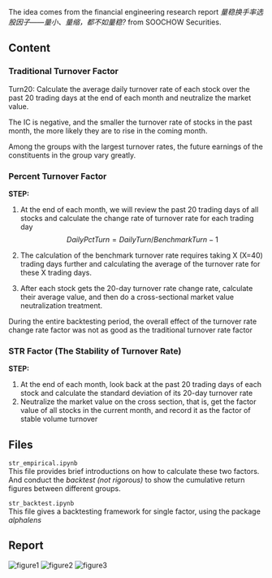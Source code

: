 The idea comes from the financial engineering research report *量稳换手率选股因子——量小、量缩，都不如量稳?* from SOOCHOW Securities.

## Content
### Traditional Turnover Factor
Turn20: Calculate the average daily turnover rate of each stock over the past 20 trading days at the end of each month and neutralize the market value.

The IC is negative, and the smaller the turnover rate of stocks in the past month, the more likely they are to rise in the coming month.

Among the groups with the largest turnover rates, the future earnings of the constituents in the group vary greatly.

### Percent Turnover Factor    
**STEP:**
1. At the end of each month, we will review the past 20 trading days of all stocks and calculate the change rate of turnover rate for each trading day
$$DailyPctTurn = DailyTurn / BenchmarkTurn - 1$$

2. The calculation of the benchmark turnover rate requires taking X (X=40) trading days further and calculating the average of the turnover rate for these X trading days.
3. After each stock gets the 20-day turnover rate change rate, calculate their average value, and then do a cross-sectional market value neutralization treatment.

During the entire backtesting period, the overall effect of the turnover rate change rate factor was not as good as the traditional turnover rate factor

### STR Factor (The Stability of Turnover Rate)
**STEP:**
1. At the end of each month, look back at the past 20 trading days of each stock and calculate the standard deviation of its 20-day turnover rate
2. Neutralize the market value on the cross section, that is, get the factor value of all stocks in the current month, and record it as the factor of stable volume turnover

## Files
`str_empirical.ipynb`       
This file provides brief introductions on how to calculate these two factors. And conduct the *backtest (not rigorous)* to show the cumulative return figures between different groups.

`str_backtest.ipynb`      
This file gives a backtesting framework for single factor, using the package *alphalens*

## Report
![figure1](https://github.com/ZhimingMei/Quant-Strategies/blob/main/The%20Stability%20of%20Turnover%20Rate%20(STR)%20Factor/Report/str_report1.png)
![figure2](https://github.com/ZhimingMei/Quant-Strategies/blob/main/The%20Stability%20of%20Turnover%20Rate%20(STR)%20Factor/Report/str_report2.png)
![figure3](https://github.com/ZhimingMei/Quant-Strategies/blob/main/The%20Stability%20of%20Turnover%20Rate%20(STR)%20Factor/Report/str_report3.png)


